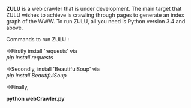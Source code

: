 <b>ZULU</b> is a web crawler that is under development.
The main target that ZULU wishes to achieve is crawling through pages to generate an index graph of the WWW.
To run ZULU, all you need is Python version 3.4 and above.

Commands to run ZULU : 

->Firstly install 'requests' via<br>
<i>pip install requests</i>

->Secondly, install 'BeautifulSoup' via<br>
<i>pip install BeautifulSoup</i>

->Finally,

<b>python webCrawler.py</b>